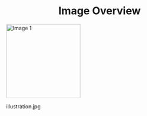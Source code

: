 <h1 style ="text-align: center;"> Image Overview </h1>
<div>
<div style="width="20%">
<img src="https://media.evkx.net/multimedia/technology/driverassistance/driverdrowsinessdetection/illustration_xst.jpg" alt="Image 1" style="width: 200px;">
<p>illustration.jpg</p>
</div>
</div>
